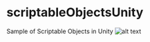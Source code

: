 # scriptableObjectsUnity
Sample of Scriptable Objects in Unity
![alt text](https://github.com/ericDevSantana/scriptableObjectsUnity/new/master/Screenshots/print.png)
